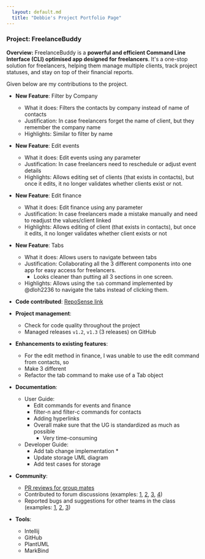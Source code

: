 ```yaml
---
  layout: default.md
  title: "Debbie's Project Portfolio Page"
---
```


### Project: FreelanceBuddy

**Overview:** FreelanceBuddy is a **powerful and efficient Command Line Interface (CLI)
optimised app designed for freelancers**.
It's a one-stop solution for freelancers, helping them manage multiple clients, track project statuses,
and stay on top of their financial reports.

Given below are my contributions to the project.

* **New Feature**: Filter by Company
  * What it does: Filters the contacts by company instead of name of contacts
  * Justification: In case freelancers forget the name of client, but they remember the company name
  * Highlights: Similar to filter by name

* **New Feature**: Edit events
  * What it does: Edit events using any parameter
  * Justification: In case freelancers need to reschedule or adjust event details
  * Highlights: Allows editing set of clients (that exists in contacts), but once it edits, it no longer validates whether clients exist or not.

* **New Feature**: Edit finance
  * What it does: Edit finance using any parameter
  * Justification: In case freelancers made a mistake manually and need to readjust the values/client linked
  * Highlights: Allows editing of client (that exists in contacts), but once it edits, it no longer validates whether client exists or not

* **New Feature**: Tabs
  * What it does: Allows users to navigate between tabs
  * Justification: Collaborating all the 3 different components into one app for easy access for freelancers. 
    * Looks cleaner than putting all 3 sections in one screen.
  * Highlights: Allows using the `tab` command implemented by @dloh2236 to navigate the tabs instead of clicking them.


* **Code contributed**: [RepoSense link](https://nus-cs2103-ay2324s1.github.io/tp-dashboard/?search=flexibo&sort=groupTitle&sortWithin=title&timeframe=commit&mergegroup=&groupSelect=groupByRepos&breakdown=true&checkedFileTypes=docs~functional-code~test-code&since=2023-09-22)

* **Project management**:
  * Check for code quality throughout the project
  * Managed releases `v1.2`, `v1.3` (3 releases) on GitHub

* **Enhancements to existing features**:
  * For the edit method in finance, I was unable to use the edit command from contacts, so 
  * Make 3 different 
  * Refactor the tab command to make use of a Tab object

* **Documentation**:
  * User Guide:
    * Edit commands for events and finance
    * filter-n and filter-c commands for contacts
    * Adding hyperlinks
    * Overall make sure that the UG is standardized as much as possible
      * Very time-consuming
  * Developer Guide:
    * Add tab change implementation
      * 
    * Update storage UML diagram 
    * Add test cases for storage

* **Community**:
  * [PR reviews for group mates](https://github.com/AY2324S1-CS2103T-W09-2/tp/pulls?q=is%3Apr+is%3Aclosed+reviewed-by%3Aflexibo)
  * Contributed to forum discussions (examples: [1](), [2](), [3](), [4]())
  * Reported bugs and suggestions for other teams in the class (examples: [1](), [2](), [3]())

* **Tools**:
  * Intellij
  * GitHub
  * PlantUML
  * MarkBind
